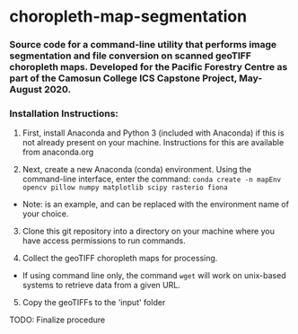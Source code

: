 # choropleth-map-segmentation
### Source code for a command-line utility that performs image segmentation and file conversion on scanned geoTIFF choropleth maps.  Developed for the Pacific Forestry Centre as part of the Camosun College ICS Capstone Project, May-August 2020.

### Installation Instructions:

1. First, install Anaconda and Python 3 (included with Anaconda) if this is not already present on your machine. Instructions for this are available from anaconda.org

2. Next, create a new Anaconda (conda) environment. Using the command-line interface, enter the command:
`conda create -n mapEnv opencv pillow numpy matplotlib scipy rasterio fiona`
  - Note: <mapEnv> is an example, and can be replaced with the environment name of your choice.

3. Clone this git repository into a directory on your machine where you have access permissions to run commands.

4. Collect the geoTIFF choropleth maps for processing.
  - If using command line only, the command `wget` will work on unix-based systems to retrieve data from a given URL.

5. Copy the geoTIFFs to the 'input' folder

TODO: Finalize procedure
